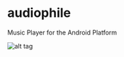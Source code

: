 audiophile
===========

Music Player for the Android Platform

![alt tag](https://raw.github.com/debowin/audiophile/master/player_screen.png)
